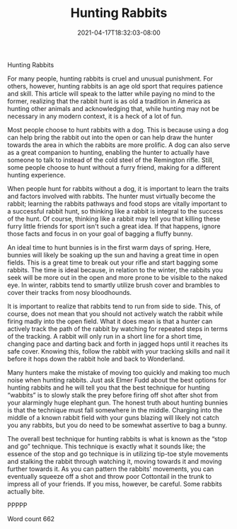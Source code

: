 ﻿---
title: "Hunting Rabbits"
date: 2021-04-17T18:32:03-08:00
description: "Hunting Tips for Web Success"
featured_image: "/images/Hunting.jpg"
tags: ["Hunting"]
---

Hunting Rabbits

For many people, hunting rabbits is cruel and unusual punishment. For others, however, hunting rabbits is an age old sport that requires patience and skill. This article will speak to the latter while paying no mind to the former, realizing that the rabbit hunt is as old a tradition in America as hunting other animals and acknowledging that, while hunting may not be necessary in any modern context, it is a heck of a lot of fun.

Most people choose to hunt rabbits with a dog. This is because using a dog can help bring the rabbit out into the open or can help draw the hunter towards the area in which the rabbits are more prolific. A dog can also serve as a great companion to hunting, enabling the hunter to actually have someone to talk to instead of the cold steel of the Remington rifle. Still, some people choose to hunt without a furry friend, making for a different hunting experience.

When people hunt for rabbits without a dog, it is important to learn the traits and factors involved with rabbits. The hunter must virtually become the rabbit; learning the rabbits pathways and food stops are vitally important to a successful rabbit hunt, so thinking like a rabbit is integral to the success of the hunt. Of course, thinking like a rabbit may tell you that killing these furry little friends for sport isn't such a great idea. If that happens, ignore those facts and focus in on your goal of bagging a fluffy bunny.

An ideal time to hunt bunnies is in the first warm days of spring. Here, bunnies will likely be soaking up the sun and having a great time in open fields. This is a great time to break out your rifle and start bagging some rabbits. The time is ideal because, in relation to the winter, the rabbits you seek will be more out in the open and more prone to be visible to the naked eye. In winter, rabbits tend to smartly utilize brush cover and brambles to cover their tracks from nosy bloodhounds.

It is important to realize that rabbits tend to run from side to side. This, of course, does not mean that you should not actively watch the rabbit while firing madly into the open field. What it does mean is that a hunter can actively track the path of the rabbit by watching for repeated steps in terms of the tracking. A rabbit will only run in a short line for a short time, changing pace and darting back and forth in jagged hops until it reaches its safe cover. Knowing this, follow the rabbit with your tracking skills and nail it before it hops down the rabbit hole and back to Wonderland.

Many hunters make the mistake of moving too quickly and making too much noise when hunting rabbits. Just ask Elmer Fudd about the best options for hunting rabbits and he will tell you that the best technique for hunting “wabbits” is to slowly stalk the prey before firing off shot after shot from your alarmingly huge elephant gun. The honest truth about hunting bunnies is that the technique must fall somewhere in the middle. Charging into the middle of a known rabbit field with your guns blazing will likely not catch you any rabbits, but you do need to be somewhat assertive to bag a bunny.

The overall best technique for hunting rabbits is what is known as the “stop and go” technique. This technique is exactly what it sounds like; the essence of the stop and go technique is in utilizing tip-toe style movements and stalking the rabbit through watching it, moving towards it and moving further towards it. As you can pattern the rabbits' movements, you can eventually squeeze off a shot and throw poor Cottontail in the trunk to impress all of your friends. If you miss, however, be careful. Some rabbits actually bite.

PPPPP

Word count 662 

